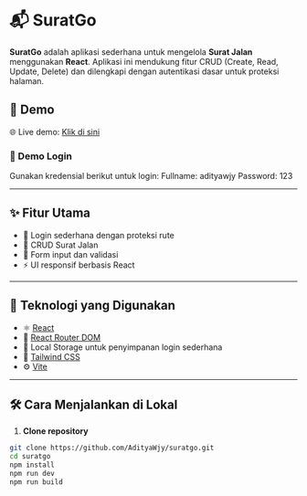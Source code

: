 # 📬 SuratGo

**SuratGo** adalah aplikasi sederhana untuk mengelola **Surat Jalan** menggunakan **React**. Aplikasi ini mendukung fitur CRUD (Create, Read, Update, Delete) dan dilengkapi dengan autentikasi dasar untuk proteksi halaman.

## 🚀 Demo

🌐 Live demo: [Klik di sini](https://suratgo.vercel.app)

### 🔐 Demo Login

Gunakan kredensial berikut untuk login:
Fullname: adityawjy
Password: 123

---

## ✨ Fitur Utama

- 🔐 Login sederhana dengan proteksi rute
- 📝 CRUD Surat Jalan
- 📂 Form input dan validasi
- ⚡ UI responsif berbasis React

---

## 🧰 Teknologi yang Digunakan

- ⚛️ [React](https://reactjs.org/)
- 🧭 [React Router DOM](https://reactrouter.com/)
- 💾 Local Storage untuk penyimpanan login sederhana
- 🎨 [Tailwind CSS](https://tailwindcss.com/)
- ⚙️ [Vite](https://vitejs.dev/)

---

## 🛠️ Cara Menjalankan di Lokal

1. **Clone repository**

```bash
git clone https://github.com/AdityaWjy/suratgo.git
cd suratgo
npm install
npm run dev
npm run build
```
